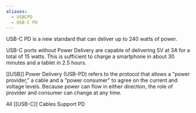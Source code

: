 ```yaml
---
aliases:
  - USBCPD
  - USB-C PD
---
```

USB-C PD is a new standard that can deliver up to 240 watts of power.

USB-C ports without Power Delivery are capable of delivering 5V at 3A for a total of 15 watts. This is sufficient to charge a smartphone in about 30 minutes and a tablet in 2.5 hours.

[[USB]] Power Delivery (USB-PD) refers to the protocol that allows a "power provider," a cable and a "power consumer" to agree on the current and voltage levels. Because power can flow in either direction, the role of provider and consumer can change at any time.

All [[USB-C]] Cables Support PD
